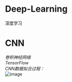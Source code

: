 # Deep-Learning
深度学习
# CNN
*卷积神经网络*  
*TensorFlow*  
*CNN数据拟合过程：*  
![image](https://github.com/huangzy97/lib/blob/master/picture.gif)
